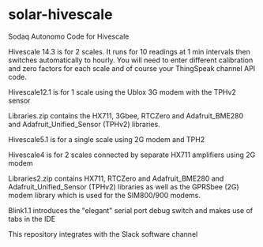 # solar-hivescale
Sodaq Autonomo Code for Hivescale

Hivescale 14.3 is for 2 scales.  It runs for 10 readings at 1 min intervals then switches automatically to hourly.  You will need to enter different calibration and zero factors for each scale and of course your ThingSpeak channel API code. 

Hivescale12.1 is for 1 scale using the Ublox 3G modem with the TPHv2 sensor

Libraries.zip contains the HX711, 3Gbee, RTCZero and Adafruit_BME280 and Adafruit_Unified_Sensor (TPHv2) libraries.

Hivescale5.1 is for a single scale using 2G modem and TPH2

Hivescale4 is for 2 scales connected by separate HX711 amplifiers using 2G modem

Libraries2.zip contains HX711, RTCZero and Adafruit_BME280 and Adafruit_Unified_Sensor (TPHv2) libraries as well as the GPRSbee (2G) modem library which is  used for the SIM800/900 modems.

Blink1.1 introduces the "elegant" serial port debug switch and makes use of tabs in the IDE

This repository integrates with the Slack software channel

